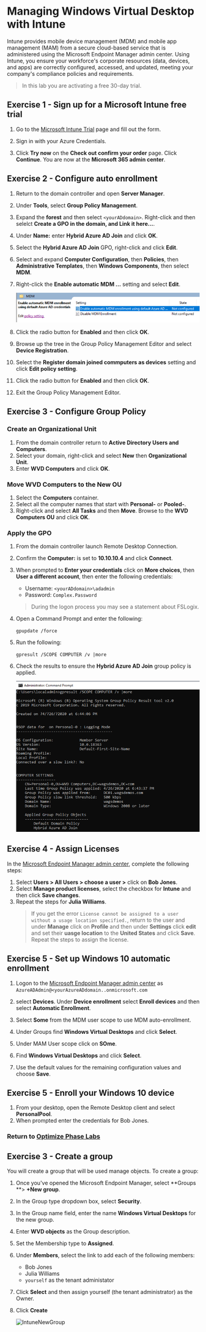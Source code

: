 # Managing Windows Virtual Desktop with Intune

Intune provides mobile device management (MDM) and mobile app management (MAM) from a secure cloud-based service that is administered using the Microsoft Endpoint Manager admin center. Using Intune, you ensure your workforce's corporate resources (data, devices, and apps) are correctly configured, accessed, and updated, meeting your company's compliance policies and requirements.

>In this lab you are activating a free 30-day trial.

## Exercise 1 - Sign up for a Microsoft Intune free trial

1. Go to the [Microsoft Intune Trial](https://go.microsoft.com/fwlink/?linkid=2019088) page and fill out the form.

2. Sign in with your Azure Credentials.

3. Click **Try now** on the **Check out confirm your order** page. Click **Continue**. You are now at the **Microsoft 365 admin center**.

## Exercise 2 - Configure auto enrollment

1. Return to the domain controller and open **Server Manager**.
2. Under **Tools**, select **Group Policy Management**.
3. Expand the **forest** and then select `<yourADdomain>`. Right-click and then selelct **Create a GPO in the domain, and Link it here...**.
4. Under **Name:** enter **Hybrid Azure AD Join** and click **OK**.
5. Select the **Hybrid Azure AD Join** GPO, right-click and click **Edit**.
6. Select and expand **Computer Configuration**, then **Policies**, then **Administrative Templates**, then **Windows Components**, then select  **MDM**.
7. Right-click  the **Enable automatic MDM ...** setting and select **Edit**.

    ![MDMGPO](../attachments/MDMGPO.PNG)

8. Click the radio button for **Enabled** and then click **OK**.

9. Browse up the tree in the Group Policy Management Editor and select  **Device Registration**.
10. Select the **Register domain joined commputers as devices** setting and click **Edit policy setting**.
11. Click the radio button for **Enabled** and then click **OK**.
12. Exit the Group Policy Management Editor.

## Exercise 3 - Configure Group Policy

### Create an Organizational Unit

1. From the domain controller return to **Active Directory Users and Computers**.
2. Select your domain, right-click and select **New** then **Organizational Unit**.
3. Enter **WVD Computers** and click **OK**.

### Move WVD Computers to the New OU

1. Select the **Computers** container.
2. Select all the computer names that start with **Personal-** or **Pooled-**.
3. Right-click and select **All Tasks** and then **Move**.  Browse to the **WVD Computers OU** and click **OK**.

### Apply the GPO

1. From the domain controller launch Remote Desktop Connection.
2. Confirm the **Computer:** is set to  **10.10.10.4** and click **Connect**.
3. When prompted to **Enter your credentials** click on **More choices**, then **User a different account**, then enter the following credentials:
    * Username: `<yourADdomain>\adadmin`
    * Password: `Complex.Password`

    > During the logon process you may see a statement about FSLogix.

4. Open a Command Prompt and enter the following:

     `gpupdate /force`

5. Run the following:

    `gpresult /SCOPE COMPUTER /v |more`

6. Check the results to ensure the **Hybrid Azure AD Join** group policy is applied.

    ![GPOApplied](../attachments/GPOApplied.PNG)

## Exercise 4 - Assign Licenses

In the [Microsoft Endpoint Manager admin center](https://go.microsoft.com/fwlink/?linkid=2109431), complete the following steps:

1. Select **Users > All Users > choose a user >** click on **Bob Jones**.
2. Select **Manage product licenses**,  select the checkbox for **Intune** and then click  **Save changes**.
3. Repeat the steps for **Julia Williams**.
    > If you get the error `License cannot be assigned to a user without a usage location specified.`, return to the user and under **Manage** click on **Profile** and then under **Settings** click **edit** and set their **uasge location** to the **United States** and click **Save**.  Repeat the steps to assign the license.

## Exercise 5 - Set up Windows 10 automatic enrollment

1. Logon to the [Microsoft Endpoint Manager admin center](https://go.microsoft.com/fwlink/?linkid=2109431) as `AzureADAdmin@<yourAzureADdomain..onmicrosoft.com`

2. select **Devices**.  Under **Device enrollment** select **Enroll devices** and then select **Automatic Enrollment**.
2. Select **Some** from the MDM user scope to use MDM auto-enrollment.
3. Under Groups find **Windows Virtual Desktops** and click **Select**.
4. Under MAM User scope click on **SOme**.
5. Find **Windows Virtual Desktops** and click **Select**.
6. Use the default values for the remaining configuration values and choose **Save**.

## Exercise 5 - Enroll your Windows 10 device

1. From your desktop, open the Remote Desktop client and select **PersonalPool**.
2. When prompted enter the credentials for Bob Jones.


### Return to [Optimize Phase Labs](optimize.md)



## Exercise 3 - Create a group

You will create a group that will be used manage objects. To create a group:

1. Once you've opened the Microsoft Endpoint Manager, select **Groups **> **+New group**.
2. In the Group type dropdown box, select **Security**.
3. In the Group name field, enter the name **Windows Virtual Desktops** for the new group.
4. Enter **WVD objects** as the Group description.
5. Set the Membership type to **Assigned**.
6. Under **Members**, select the link to add each of the following members:
    * Bob Jones
    * Julia Williams
    * `yourself` as the tenant administator
7. Click **Select** and then assign yourself (the tenant administrator) as the Owner.
8. Click **Create**

    ![IntuneNewGroup](../attachments/IntuneNewGroup.PNG)
